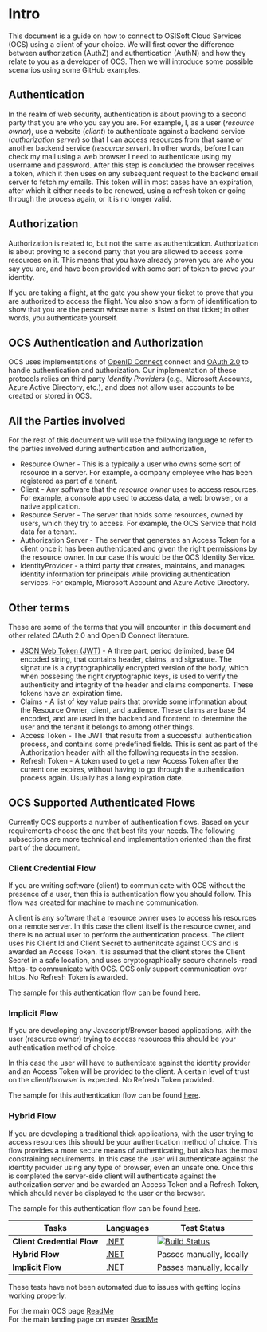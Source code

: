 # Intro

This document is a guide on how to connect to OSISoft Cloud Services (OCS) using
a client of your choice. We will first cover the difference between
authorization (AuthZ) and authentication (AuthN) and how they relate to you as a
developer of OCS. Then we will introduce some possible scenarios using some
GitHub examples.

## Authentication

In the realm of web security, authentication is about proving to a second party
that you are who you say you are. For example, I, as a user (*resource
owner*), use a website (*client*) to authenticate against a backend service
(*authorization server*) so that I can access resources from that same or
another backend service (*resource server*). In other words, before I can check
my mail using a web browser I need to authenticate using my username and
password. After this step is concluded the browser receives a token, which it
then uses on any subsequent request to the backend email server to fetch my
emails. This token will in most cases have an expiration, after which it either
needs to be renewed, using a refresh token or going through the process again,
or it is no longer valid.

## Authorization

Authorization is related to, but not the same as authentication. Authorization
is about proving to a second party that you are allowed to access some
resources on it. This means that you have already proven you are who you
say you are, and have been provided with some sort of token to prove your
identity.

If you are taking a flight, at the gate you show your ticket to prove that you
are authorized to access the flight. You also show a form of identification to
show that you are the person whose name is listed on that ticket; in other
words, you authenticate yourself.

## OCS Authentication and Authorization

OCS uses implementations of [OpenID Connect](https://openid.net/connect/)
connect and [OAuth 2.0](https://oauth.net/2/) to handle authentication and
authorization. Our implementation of these protocols relies on third party
*Identity Providers* (e.g., Microsoft Accounts, Azure Active Directory, etc.),
and does not allow user accounts to be created or stored in OCS.

## All the Parties involved

For the rest of this document we will use the following language to refer to
the parties involved during authentication and authorization,

- Resource Owner - This is a typically a user who owns some sort of resource in
  a server. For example, a company employee who has been registered as part of a
  tenant.
- Client - Any software that the *resource owner* uses to access resources. For
  example, a console app used to access data, a web browser, or a native
  application.
- Resource Server - The server that holds some resources, owned by users, which
  they try to access. For example, the OCS Service that hold data for a tenant.
- Authorization Server - The server that generates an Access Token for a client
  once it has been authenticated and given the right permissions by the resource
  owner. In our case this would be the OCS Identity Service.
- IdentityProvider - a third party that creates, maintains, and manages identity
  information for principals while providing authentication services. For
  example, Microsoft Account and Azure Active Directory.

## Other terms

These are some of the terms that you will encounter in this document and other
related OAuth 2.0 and OpenID Connect literature.

- [JSON Web Token (JWT)](https://jwt.io/introduction/) - A three part, period
  delimited, base 64 encoded string, that contains header, claims, and
  signature. The signature is a cryptographically encrypted version of the body,
  which when possesing the right cryptographic keys, is used to verify the
  authenticity and integrity of the header and claims components. These tokens
  have an expiration time.
- Claims - A list of key value pairs that provide some information about the
  Resource Owner, client, and audience. These claims are base 64 encoded,
  and are used in the backend and frontend to determine the user and the tenant
  it belongs to among other things.
- Access Token - The JWT that results from a successful authentication process,
  and contains some predefined fields. This is sent as part of the Authorization
  header with all the following requests in the session.
- Refresh Token - A token used to get a new Access Token after the current one
  expires, without having to go through the authentication process again. Usually
  has a long expiration date.

## OCS Supported Authenticated Flows

Currently OCS supports a number of authentication flows. Based on your
requirements choose the one that best fits your needs. The following
subsections are more technical and implementation oriented than the first part
of the document.

### Client Credential Flow

If you are writing software (client) to communicate with OCS without the presence
of a user, then this is authentication flow you should follow. This flow was
created for machine to machine communication.

A client is any software that a resource owner uses to access his resources on a
remote server. In this case the client itself is the resource owner, and there
is no actual user to perform the authentication process. The client uses his
Client Id and Client Secret to authenitcate against OCS and is awarded an Access
Token. It is assumed that the client stores the Client Secret in a safe
location, and uses cryptographically secure channels -read https- to communicate
with OCS. OCS only support communication over https. No Refresh Token is
awarded.

The sample for this authentication flow can be found
[here](./ClientCredentialFlow/ ).

### Implicit Flow

If you are developing any Javascript/Browser based applications, with the
user (resource owner) trying to access resources this should be your
authentication method of choice.

In this case the user will have to authenticate against the identity provider
and an Access Token will be provided to the client. A certain level of trust on
the client/browser is expected. No Refresh Token provided.

The sample for this authentication flow can be found [here](./ImplicitFlow/).

### Hybrid Flow

If you are developing a traditional thick applications, with the
user trying to access resources this should be your authentication method of
choice. This flow provides a more secure means of authenticating, but also has
the most constraining requirements. In this case the user will authenticate
against the identity provider using any type of browser, even an unsafe one.
Once this is completed the server-side client will authenticate against the
authorization server and be awarded an Access Token and a Refresh Token, which
should never be displayed to the user or the browser.

The sample for this authentication flow can be found [here](./HybridFlow/).

Tasks|Languages|&nbsp;&nbsp;&nbsp;&nbsp;&nbsp;&nbsp;&nbsp;Test&nbsp;Status&nbsp;&nbsp;&nbsp;&nbsp;&nbsp;&nbsp;&nbsp;
------|------|------------
**Client Credential Flow** | <a href="ClientCredentialFlow/DotNet/ClientCredentialFlow">.NET</a>|[![Build Status](https://osisoft.visualstudio.com/Engineering%20Incubation/_apis/build/status/OSIsoft_OCS_Samples-CI?branchName=master&jobName=Auth_CC_DotNet)](https://osisoft.visualstudio.com/Engineering%20Incubation/_build/latest?definitionId=4334&branchName=master)
**Hybrid Flow** | <a href="HybridFlow/DotNet/HybridFlow">.NET</a>| Passes manually, locally
**Implicit Flow** | <a href="ImplicitFlow/DotNet/ImplicitFlow">.NET</a>| Passes manually, locally

These tests have not been automated due to issues with getting logins working properly.

For the main OCS page [ReadMe](../../)<br />
For the main landing page on master [ReadMe](https://github.com/osisoft/OSI-Samples)